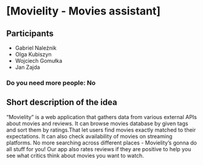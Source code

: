 # [Movielity - Movies assistant]
## Participants 
- Gabriel Naleźnik
- Olga Kubiszyn
- Wojciech Gomułka
- Jan Zajda
### Do you need more people: No
## Short description of the idea
“Movielity” is a web application that gathers data from various external APIs about movies and reviews. It can browse movies database by given tags and sort them by ratings.That let users find movies exactly matched to their expectations. It can also check availability of movies on streaming platforms. No more searching across different places  - Movielity’s gonna do all stuff for you! Our app also rates reviews if they are positive to help you see what critics think about movies you want to watch.

